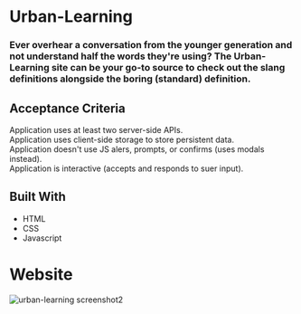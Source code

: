 # Urban-Learning

### Ever overhear a conversation from the younger generation and not understand half the words they're using? The Urban-Learning site can be your go-to source to check out the slang definitions alongside the boring (standard) definition. 

## Acceptance Criteria
Application uses at least two server-side APIs.  
Application uses client-side storage to store persistent data.  
Application doesn't use JS alers, prompts, or confirms (uses modals instead).  
Application is interactive (accepts and responds to suer input).

## Built With
* HTML
* CSS
* Javascript

# Website

![urban-learning screenshot2](https://user-images.githubusercontent.com/96886608/159846474-5ac4bda5-b4bb-4fdb-84b3-efbdd130e1dd.png)
